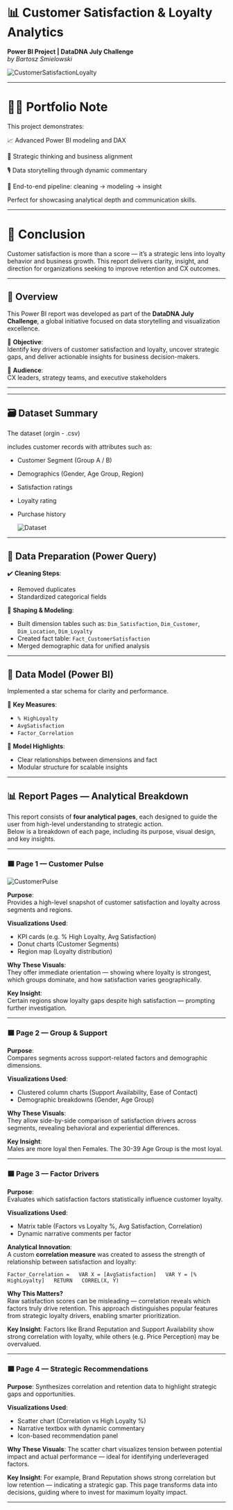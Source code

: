 # 📊 Customer Satisfaction & Loyalty Analytics  
**Power BI Project | DataDNA July Challenge**  
_by Bartosz Smielowski_  


![CustomerSatisfactionLoyalty](https://github.com/bartoszsmielowski/PowerBI_CustomerSatisfactionAndLoyalty_DataDNA_JulyCallenge/blob/main/003%20Multimedia/CustomerSatisfactionAndLoyalty_PagesView.png)

---

# 🧑‍💼 Portfolio Note
This project demonstrates:

📈 Advanced Power BI modeling and DAX

🧠 Strategic thinking and business alignment

🎙️ Data storytelling through dynamic commentary

🧼 End-to-end pipeline: cleaning → modeling → insight

Perfect for showcasing analytical depth and communication skills.  

---  

# 🏁 Conclusion  
Customer satisfaction is more than a score — it’s a strategic lens into loyalty behavior and business growth. 
This report delivers clarity, insight, and direction for organizations seeking to improve retention and CX outcomes.

---  


## 🧭 Overview

This Power BI report was developed as part of the **DataDNA July Challenge**, a global initiative focused on data storytelling and visualization excellence.

🎯 **Objective**:  
Identify key drivers of customer satisfaction and loyalty, uncover strategic gaps, and deliver actionable insights for business decision-makers.

👥 **Audience**:  
CX leaders, strategy teams, and executive stakeholders

---


---

## 🗃️ Dataset Summary

The dataset (orgin - .csv)   

includes customer records with attributes such as:

- Customer Segment (Group A / B)  
- Demographics (Gender, Age Group, Region)  
- Satisfaction ratings  
- Loyalty rating 
- Purchase history

  ![Dataset](https://github.com/bartoszsmielowski/PowerBI_CustomerSatisfactionAndLoyalty_DataDNA_JulyCallenge/blob/main/003%20Multimedia/Dataset_View.png)

---

## 🧼 Data Preparation (Power Query)

✔️ **Cleaning Steps**:
- Removed duplicates  
- Standardized categorical fields   

🔧 **Shaping & Modeling**:
- Built dimension tables such as: `Dim_Satisfaction`, `Dim_Customer`, `Dim_Location`, `Dim_Loyalty`  
- Created fact table: `Fact_CustomerSatisfaction`  
- Merged demographic data for unified analysis

  

---

## 🧩 Data Model (Power BI)

Implemented a star schema for clarity and performance.

🔗 **Key Measures**:
- `% HighLoyalty`  
- `AvgSatisfaction`  
- `Factor_Correlation`  

📐 **Model Highlights**:
- Clear relationships between dimensions and fact  
- Modular structure for scalable insights

---

## 📊 Report Pages — Analytical Breakdown

This report consists of **four analytical pages**, each designed to guide the user from high-level understanding to strategic action.  
Below is a breakdown of each page, including its purpose, visual design, and key insights.

---

### 🟦 Page 1 — Customer Pulse

  ![CustomerPulse](https://github.com/bartoszsmielowski/PowerBI_CustomerSatisfactionAndLoyalty_DataDNA_JulyCallenge/blob/main/003%20Multimedia/CustomerPulse_PageView.png)

**Purpose**:  
Provides a high-level snapshot of customer satisfaction and loyalty across segments and regions.

**Visualizations Used**:  
- KPI cards (e.g. % High Loyalty, Avg Satisfaction)  
- Donut charts (Customer Segments)  
- Region map (Loyalty distribution)

**Why These Visuals**:  
They offer immediate orientation — showing where loyalty is strongest, which groups dominate, and how satisfaction varies geographically.

**Key Insight**:  
Certain regions show loyalty gaps despite high satisfaction — prompting further investigation.

---

### 🟦 Page 2 — Group & Support  



**Purpose**:  
Compares segments across support-related factors and demographic dimensions.

**Visualizations Used**:  
- Clustered column charts (Support Availability, Ease of Contact)  
- Demographic breakdowns (Gender, Age Group)

**Why These Visuals**:  
They allow side-by-side comparison of satisfaction drivers across segments, revealing behavioral and experiential differences.

**Key Insight**:  
Males are more loyal then Females. The 30-39 Age Group is the most loyal.

---

### 🟦 Page 3 — Factor Drivers

**Purpose**:  
Evaluates which satisfaction factors statistically influence customer loyalty.

**Visualizations Used**:  
- Matrix table (Factors vs Loyalty %, Avg Satisfaction, Correlation)  
- Dynamic narrative comments per factor

**Analytical Innovation**:  
A custom **correlation measure** was created to assess the strength of relationship between satisfaction and loyalty:  

`Factor_Correlation =  
VAR X = [AvgSatisfaction]  
VAR Y = [% HighLoyalty]  
RETURN  
CORREL(X, Y)`  

**Why This Matters?**  
Raw satisfaction scores can be misleading — correlation reveals which factors truly drive retention. This approach distinguishes popular features from strategic loyalty drivers, enabling smarter prioritization.

**Key Insight**: Factors like Brand Reputation and Support Availability show strong correlation with loyalty, while others (e.g. Price Perception) may be overvalued.  

---  
  
### 🟦 Page 4 — Strategic Recommendations  

**Purpose**:
Synthesizes correlation and retention data to highlight strategic gaps and opportunities.

**Visualizations Used**:
- Scatter chart (Correlation vs High Loyalty %)
- Narrative textbox with dynamic commentary
- Icon-based recommendation panel

**Why These Visuals**: 
The scatter chart visualizes tension between potential impact and actual performance — ideal for identifying underleveraged factors.

**Key Insight**: 
For example, Brand Reputation shows strong correlation but low retention — indicating a strategic gap. This page transforms data into decisions, guiding where to invest for maximum loyalty impact.
  
---



